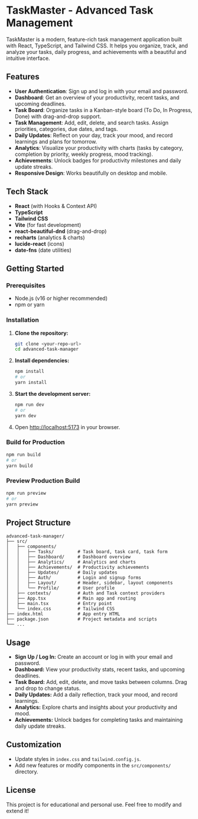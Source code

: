 # TaskMaster - Advanced Task Management

TaskMaster is a modern, feature-rich task management application built with React, TypeScript, and Tailwind CSS. It helps you organize, track, and analyze your tasks, daily progress, and achievements with a beautiful and intuitive interface.

## Features

- **User Authentication**: Sign up and log in with your email and password.
- **Dashboard**: Get an overview of your productivity, recent tasks, and upcoming deadlines.
- **Task Board**: Organize tasks in a Kanban-style board (To Do, In Progress, Done) with drag-and-drop support.
- **Task Management**: Add, edit, delete, and search tasks. Assign priorities, categories, due dates, and tags.
- **Daily Updates**: Reflect on your day, track your mood, and record learnings and plans for tomorrow.
- **Analytics**: Visualize your productivity with charts (tasks by category, completion by priority, weekly progress, mood tracking).
- **Achievements**: Unlock badges for productivity milestones and daily update streaks.
- **Responsive Design**: Works beautifully on desktop and mobile.

## Tech Stack

- **React** (with Hooks & Context API)
- **TypeScript**
- **Tailwind CSS**
- **Vite** (for fast development)
- **react-beautiful-dnd** (drag-and-drop)
- **recharts** (analytics & charts)
- **lucide-react** (icons)
- **date-fns** (date utilities)

## Getting Started

### Prerequisites
- Node.js (v16 or higher recommended)
- npm or yarn

### Installation

1. **Clone the repository:**
   ```bash
   git clone <your-repo-url>
   cd advanced-task-manager
   ```
2. **Install dependencies:**
   ```bash
   npm install
   # or
   yarn install
   ```
3. **Start the development server:**
   ```bash
   npm run dev
   # or
   yarn dev
   ```
4. Open [http://localhost:5173](http://localhost:5173) in your browser.

### Build for Production
```bash
npm run build
# or
yarn build
```

### Preview Production Build
```bash
npm run preview
# or
yarn preview
```

## Project Structure

```
advanced-task-manager/
├── src/
│   ├── components/
│   │   ├── Tasks/         # Task board, task card, task form
│   │   ├── Dashboard/     # Dashboard overview
│   │   ├── Analytics/     # Analytics and charts
│   │   ├── Achievements/  # Productivity achievements
│   │   ├── Updates/       # Daily updates
│   │   ├── Auth/          # Login and signup forms
│   │   ├── Layout/        # Header, sidebar, layout components
│   │   └── Profile/       # User profile
│   ├── contexts/          # Auth and Task context providers
│   ├── App.tsx            # Main app and routing
│   ├── main.tsx           # Entry point
│   └── index.css          # Tailwind CSS
├── index.html             # App entry HTML
├── package.json           # Project metadata and scripts
└── ...
```

## Usage

- **Sign Up / Log In:** Create an account or log in with your email and password.
- **Dashboard:** View your productivity stats, recent tasks, and upcoming deadlines.
- **Task Board:** Add, edit, delete, and move tasks between columns. Drag and drop to change status.
- **Daily Updates:** Add a daily reflection, track your mood, and record learnings.
- **Analytics:** Explore charts and insights about your productivity and mood.
- **Achievements:** Unlock badges for completing tasks and maintaining daily update streaks.

## Customization
- Update styles in `index.css` and `tailwind.config.js`.
- Add new features or modify components in the `src/components/` directory.

## License

This project is for educational and personal use. Feel free to modify and extend it! 